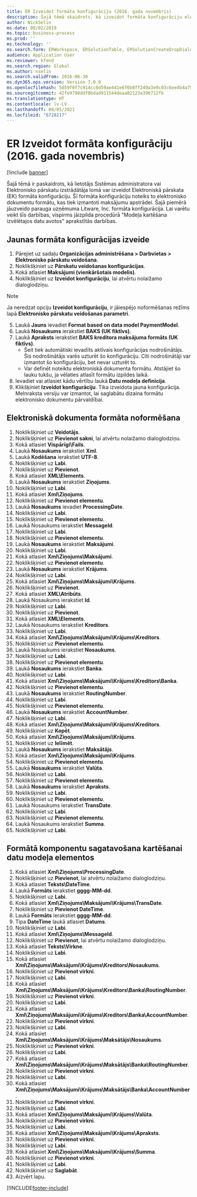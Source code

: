 ```yaml
---
title: ER Izveidot formāta konfigurāciju (2016. gada novembris)
description: Šajā tēmā skaidrots, kā izveidot formāta konfigurāciju elektroniskajiem pārskatiem (ER).
author: NickSelin
ms.date: 08/02/2019
ms.topic: business-process
ms.prod: ''
ms.technology: ''
ms.search.form: ERWorkspace, ERSolutionTable, ERSolutionCreateDropDialog, EROperationDesigner, ERComponentTypeDropDialog
audience: Application User
ms.reviewer: kfend
ms.search.region: Global
ms.author: nselin
ms.search.validFrom: 2016-06-30
ms.dyn365.ops.version: Version 7.0.0
ms.openlocfilehash: 5d59f0f7c914cc6d59ae441e6f6b8ff249a3e9c03c6ee4b4a75421d875f826a0
ms.sourcegitcommit: 42fe9790ddf0bdad911544deaa82123a396712fb
ms.translationtype: HT
ms.contentlocale: lv-LV
ms.lasthandoff: 08/05/2021
ms.locfileid: "6728217"
---
```

# <a name="er-create-a-format-configuration-november-2016"></a>ER Izveidot formāta konfigurāciju (2016. gada novembris)

[!include [banner](../../includes/banner.md)]

Šajā tēmā ir paskaidrots, kā lietotājs Sistēmas administratora vai Elektronisko pārskatu izstrādātāja lomā var izveidot Elektroniskā pārskata (EK) formāta konfigurāciju. Šī formāta konfigurāciju noteiks to elektronisko dokumentu formātu, kas tiek izmantoti maksājumu apstrādei. Šajā piemērā jāuzveido parauga uzņēmuma Litware, Inc. formāta konfigurācija. Lai varētu veikt šīs darbības, vispirms jāizpilda procedūrā "Modeļa kartēšana izvēlētajos datu avotos" aprakstītās darbības.


## <a name="create-a-new-format-configuration"></a>Jaunas formāta konfigurācijas izveide
1. Pārejiet uz sadaļu **Organizācijas administrēšana > Darbvietas > Elektronisko pārskatu veidošana**.
2. Noklikšķiniet uz **Pārskatu veidošanas konfigurācijas**.
3. Kokā atlasiet **Maksājumi (vienkāršotais modelis)**.
4. Noklikšķiniet uz **Izveidot konfigurāciju**, lai atvērtu nolaižamo dialoglodziņu.

 > [!NOTE]
 > Ja neredzat opciju **Izveidot konfigurāciju**, ir jāiespējo noformēšanas režīms lapā **Elektronisko pārskatu veidošanas parametri**. 
 
5. Laukā **Jauns** ievadiet **Format based on data model PaymentModel**.
6. Laukā **Nosaukums** ierakstiet **BAKS (UK fiktīvs)**.
7. Laukā **Apraksts** ierakstiet **BAKS kreditora maksājuma formāts (UK fiktīvs)**.
    * Šeit tiek automātiski ievadīts aktīvais konfigurācijas nodrošinātājs. Šis nodrošinātājs varēs uzturēt šo konfigurāciju. Citi nodrošinātāji var izmantot šo konfigurāciju, bet nevar uzturēt to.  
    * Var definēt noteiktu elektroniskā dokumenta formātu. Atstājiet šo lauku tukšu, ja vēlaties atlasīt formātu izpildes laikā.  
8. Ievadiet vai atlasiet kādu vērtību laukā **Datu modeļa definīcija**.
9. Klikšķiniet **Izveidot konfigurāciju**. Tika izveidota jauna konfigurācija. Melnraksta versiju var izmantot, lai saglabātu dizaina formātu elektronisko dokumentu pārvaldībai.  

## <a name="design-the-format-of-an-electronic-document"></a>Elektroniskā dokumenta formāta noformēšana
1. Noklikšķiniet uz **Veidotājs**.
2. Noklikšķiniet uz **Pievienot sakni**, lai atvērtu nolaižamo dialoglodziņu.
3. Kokā atlasiet **Vispārīgi\Fails**.
4. Laukā **Nosaukums** ierakstiet **Xml**.
5. Laukā **Kodēšana** ierakstiet **UTF-8**.
6. Noklikšķiniet uz **Labi**.
7. Noklikšķiniet uz **Pievienot**.
8. Kokā atlasiet **XML\Elements**.
9. Laukā **Nosaukums** ierakstiet **Ziņojums**.
10. Noklikšķiniet uz **Labi**.
11. Kokā atlasiet **Xml\Ziņojums**.
12. Noklikšķiniet uz **Pievienot elementu**.
13. Laukā **Nosaukums** ievadiet **ProcessingDate**.
14. Noklikšķiniet uz **Labi**.
15. Noklikšķiniet uz **Pievienot elementu**.
16. Laukā Nosaukums ierakstiet **MessageId**.
17. Noklikšķiniet uz **Labi**.
18. Noklikšķiniet uz **Pievienot elementu**.
19. Laukā **Nosaukums** ierakstiet **Maksājumi**.
20. Noklikšķiniet uz **Labi**.
21. Kokā atlasiet **Xml\Ziņojums\Maksājumi**.
22. Noklikšķiniet uz **Pievienot elementu**.
23. Laukā **Nosaukums** ierakstiet **Krājums**.
24. Noklikšķiniet uz **Labi**.
25. Kokā atlasiet **Xml\Ziņojums\Maksājumi\Krājums**.
26. Noklikšķiniet uz **Pievienot**.
27. Kokā atlasiet **XML\Atribūts**.
28. Laukā Nosaukums ierakstiet **Id**.
29. Noklikšķiniet uz **Labi**.
30. Noklikšķiniet uz **Pievienot**.
31. Kokā atlasiet **XML\Elements**.
32. Laukā Nosaukums ierakstiet **Kreditors**.
33. Noklikšķiniet uz **Labi**.
34. Kokā atlasiet **Xml\Ziņojums\Maksājumi\Krājums\Kreditors**.
35. Noklikšķiniet uz **Pievienot elementu**.
36. Laukā Nosaukums ierakstiet **Nosaukums**.
37. Noklikšķiniet uz **Labi**.
38. Noklikšķiniet uz **Pievienot elementu**.
39. Laukā **Nosaukums** ierakstiet **Banka**.
40. Noklikšķiniet uz **Labi**.
41. Kokā atlasiet **Xml\Ziņojums\Maksājumi\Krājums\Kreditors\Banka**.
42. Noklikšķiniet uz **Pievienot elementu**.
43. Laukā **Nosaukums** ierakstiet **RoutingNumber**.
44. Noklikšķiniet uz **Labi**.
45. Noklikšķiniet uz **Pievienot elementu**.
46. Laukā **Nosaukums** ierakstiet **AccountNumber**.
47. Noklikšķiniet uz **Labi**.
48. Kokā atlasiet **Xml\Ziņojums\Maksājumi\Krājums\Kreditors**.
49. Noklikšķiniet uz **Kopēt**.
50. Kokā atlasiet **Xml\Ziņojums\Maksājumi\Krājums**.
51. Noklikšķiniet uz **Ielīmēt**.
52. Laukā **Nosaukums** ierakstiet **Maksātājs**.
53. Kokā atlasiet **Xml\Ziņojums\Maksājumi\Krājums**.
54. Noklikšķiniet uz **Pievienot elementu**.
55. Laukā **Nosaukums** ierakstiet **Valūta**.
56. Noklikšķiniet uz **Labi**.
57. Noklikšķiniet uz **Pievienot elementu**.
58. Laukā **Nosaukums** ierakstiet **Apraksts**.
59. Noklikšķiniet uz **Labi**.
60. Noklikšķiniet uz **Pievienot elementu**.
61. Laukā Nosaukums ierakstiet **TransDate**.
62. Noklikšķiniet uz **Labi**.
63. Noklikšķiniet uz **Pievienot elementu**.
64. Laukā Nosaukums ierakstiet **Summa**.
65. Noklikšķiniet uz **Labi**.

## <a name="prepare-format-components-for-mapping-to-data-model-elements"></a>Formātā komponentu sagatavošana kartēšanai datu modeļa elementos
1. Kokā atlasiet **Xml\Ziņojums\ProcessingDate**.
2. Noklikšķiniet uz **Pievienot**, lai atvērtu nolaižamo dialoglodziņu.
3. Kokā atlasiet **Teksts\DateTime**.
4. Laukā **Formāts** ierakstiet **gggg-MM-dd**.
5. Noklikšķiniet uz **Labi**.
6. Kokā atlasiet **Xml\Ziņojums\Maksājumi\Krājums\TransDate**.
7. Noklikšķiniet uz **Pievienot DateTime**.
8. Laukā **Formāts** ierakstiet **gggg-MM-dd**.
9. Tipa **DateTime** laukā atlasiet **Datums**.
10. Noklikšķiniet uz **Labi**.
11. Kokā atlasiet **Xml\Ziņojums\MessageId**.
12. Noklikšķiniet uz **Pievienot**, lai atvērtu nolaižamo dialoglodziņu.
13. Kokā atlasiet **Teksts\Virkne**.
14. Noklikšķiniet uz **Labi**.
15. Kokā atlasiet **Xml\Ziņojums\Maksājumi\Krājums\Kreditors\Nosaukums**.
16. Noklikšķiniet uz **Pievienot virkni**.
17. Noklikšķiniet uz **Labi**.
18. Kokā atlasiet **Xml\Ziņojums\Maksājumi\Krājums\Kreditors\Banka\RoutingNumber**.
19. Noklikšķiniet uz **Pievienot virkni**.
20. Noklikšķiniet uz **Labi**.
21. Kokā atlasiet **Xml\Ziņojums\Maksājumi\Krājums\Kreditors\Banka\AccountNumber**.
22. Noklikšķiniet uz **Pievienot virkni**.
23. Noklikšķiniet uz **Labi**.
24. Kokā atlasiet **Xml\Ziņojums\Maksājumi\Krājums\Maksātājs\Nosaukums**.
25. Noklikšķiniet uz **Pievienot virkni**.
26. Noklikšķiniet uz **Labi**.
27. Kokā atlasiet **Xml\Ziņojums\Maksājumi\Krājums\Maksātājs\Banka\RoutingNumber**.
28. Noklikšķiniet uz **Pievienot virkni**.
29. Noklikšķiniet uz **Labi**.
30. Kokā atlasiet **Xml\Ziņojums\Maksājumi\Krājums\Maksātājs\Banka\AccountNumber**.
31. Noklikšķiniet uz **Pievienot virkni**.
32. Noklikšķiniet uz **Labi**.
33. Kokā atlasiet **Xml\Ziņojums\Maksājumi\Krājums\Valūta**.
34. Noklikšķiniet uz **Pievienot virkni**.
35. Noklikšķiniet uz **Labi**.
36. Kokā atlasiet **Xml\Ziņojums\Maksājumi\Krājums\Apraksts**.
37. Noklikšķiniet uz **Pievienot virkni**.
38. Noklikšķiniet uz **Labi**.
39. Kokā atlasiet **Xml\Ziņojums\Maksājumi\Krājums\Summa**.
40. Noklikšķiniet uz **Pievienot virkni**.
41. Noklikšķiniet uz **Labi**.
42. Noklikšķiniet uz **Saglabāt**.
43. Aizvērt lapu.



[!INCLUDE[footer-include](../../../../includes/footer-banner.md)]